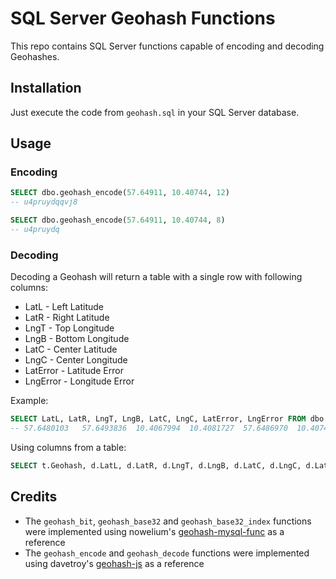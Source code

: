 # SQL Server Geohash Functions

This repo contains SQL Server functions capable of encoding and decoding Geohashes.

## Installation 

Just execute the code from `geohash.sql` in your SQL Server database.


## Usage

### Encoding

```sql
SELECT dbo.geohash_encode(57.64911, 10.40744, 12)
-- u4pruydqqvj8
```

```sql
SELECT dbo.geohash_encode(57.64911, 10.40744, 8)
-- u4pruydq
```

### Decoding

Decoding a Geohash will return a table with a single row with following columns:

* LatL - Left Latitude
* LatR - Right Latitude
* LngT - Top Longitude
* LngB - Bottom Longitude
* LatC - Center Latitude
* LngC - Center Longitude
* LatError - Latitude Error
* LngError - Longitude Error

Example:

```sql
SELECT LatL, LatR, LngT, LngB, LatC, LngC, LatError, LngError FROM dbo.geohash_decode('u4pruyd')
-- 57.6480103	57.6493836	10.4067994	10.4081727	57.6486970	10.4074861	0.0006867	0.0006867
```

Using columns from a table:

```sql
SELECT t.Geohash, d.LatL, d.LatR, d.LngT, d.LngB, d.LatC, d.LngC, d.LatError, d.LngError FROM MyTable t CROSS APPLY dbo.geohash_decode(t.Geohash) d
```

## Credits

* The `geohash_bit`, `geohash_base32` and `geohash_base32_index` functions were implemented using nowelium's [geohash-mysql-func](https://github.com/nowelium/geohash-mysql-func/blob/master/geohash.sql) as a reference
* The `geohash_encode` and `geohash_decode` functions were implemented using davetroy's [geohash-js](https://github.com/davetroy/geohash-js) as a reference